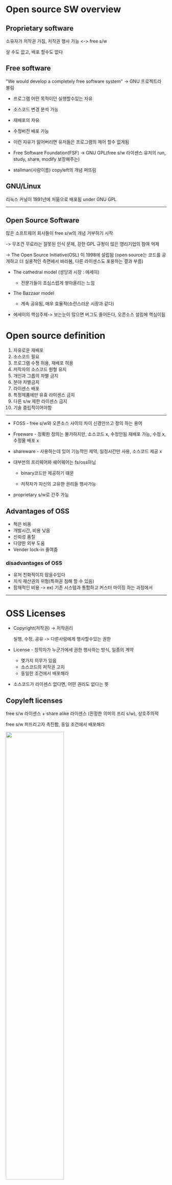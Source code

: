 # Open source SW overview

## Proprietary software

소유자가 저작권 가짐, 저작권 행사 가능 <-> free s/w

살 수도 없고, 배포 할수도 없다

## Free software

"We would develop a completely free software system" -> GNU 프로젝트라 불림

* 프로그램 어떤 목적이던 실행할수있는 자유
* 소스코드 변경 분석 가능
* 재배포의 자유
* 수정버전 배포 가능
* 이런 자유가 잃어버리면 유저들은 프로그램의 제어 할수 없게됨

* Free Software Foundation(FSF) -> GNU GPL(free s/w  라이센스 유저의 run, study, share, modify 보장해주는)
* stallman(사람이름) copyleft의 개념 퍼뜨림

## GNU/Linux

리눅스 커널이 1991년에 처읆으로 배포됨 under GNU GPL

***

## Open Source Software

많은 소프트웨어 회사들이 free s/w의 개념 거부하기 시작

-> 무조건 무료라는 잘못된 인식 문제, 강한 GPL 규정이 많은 영리기업의 참여 억제

-> The Open Source Initiative(OSL) 이 1998에 설립됨 (open source는 코드를 공개하고 더 실용적인 측면에서 바라봄, 다른 라이센스도 포용하는 결과 부름)

* The cathedral model (성당과 시장 : 에세이)
    * 전문가들이 조심스럽게 쌓아올리는 느낌
* The Bazzaar model
    * 계속 공유됨, 매우 효율적(소란스러운 시장과 같다)

* 에세이의 핵심주제-> 보는눈이 많으면 버그도 줄어든다, 오픈소스 설립에 핵심이됨

# Open source definition

1. 자유로운 재배포
2. 소스코드 필요
3. 프로그램 수정 허용, 재배포 허용
4. 저작자의 소스코드 원형 유지
5. 개인과 그릅의 차별 금지
6. 분야 차별금지
7. 라이센스 배포
8. 특정제품에만 유효 라이센스 금지
9. 다른 s/w 제한 라이센스 금지
10. 기술 중립적이어야함

***

* FOSS - free s/w와 오픈소스 사이의 차이 신경안쓰고 정의 하는 용어

* Freeware - 정확한 정의는 불가하지만, 소스코드 x, 수정안됨 재배포 가능, 수정 x, 수정물 배포 x

* shareware - 사용하는데 있어 기능적인 제약, 일정시간만 사용, 소스코드 제공 x

* 대부븐의 프리웨어와 쉐어웨어는 fs/oss아님

    * binary코드만 제공하기 떄문

    * 저작자가 자신의 고유한 권리들 행사가능

* proprietary s/w로 간주 가능

## Advantages of OSS

* 적은 비용
* 개발시간, 비용 낮음
* 신뢰성 품질
* 다양한 외부 도움
* Vender lock-in 줄여줌

### disadvantages of OSS

* 유저 친화적이지 않을수있다
* 지식 재산권의 위험(특허권 침해 할 수 있음)
* 잠재적인 비용 -> ex) 기존 시스템과 통합하고 커스터 마이징 하는 과정에서
***
# OSS Licenses

* Copyright(저작권) -> 저작권리

    실행, 수정, 공유 -> 다른사람에게 행사할수있는 권한

* License - 창작자가 누군가에세 권한 행사하는 방식, 일종의 계약
    * 몇가지 의무가 있음 
    * 소스코드의 저작권 고지
    * 동일한 조건에서 배포해라

* 소스코드가 라이센스 없다면, 어떤 권리도 없다는 뜻


## Copyleft licenses

free s/w 라이센스 + share alike 라이센스 (진정한 의미의 프리 s/w), 상호주의적

free s/w 퍼뜨리고자 촉진함, 동일 조건에서 배포해라

<img width="60%" src="https://user-images.githubusercontent.com/86250281/135794055-0d7ee131-546b-43fe-a3bf-ce9f0118f294.png"/>

### copyleft vs permissive license (제약의 경중차이)
* copyleft : 파생물을 동일 조건으로 배포해라
* permissive : 수정물 있어도 공개하지 않아도됨

## General Public License (GPL)

첫번째 copyleft 라이센스, 수정 재배포할때 소스코드 공개되어야함, 배포시에만 소스코드 공개하면됨

강한 라이센스 전파력, 하나의 프로그램으로 간주됨(GPL 코드로 인한 파생물)

<img width="60%" src="https://user-images.githubusercontent.com/86250281/135795001-49b6a12a-22e5-4b42-b70b-fe3da39ba968.png"/>
예외) 소켓, 파이프, 시스템콜 사용한경우 

## Affero General Public License (AGPL)

GPL기반의 라이센스지만 더 강력, GPL은 배포할때만 소스코드 공개해야했지만, AGPL은 실행하고 접속할때 공개할수있음

## Lesser General Public License (LGPL)

그전 copyleft 라이센스보다 week함 (LGPL < GPL <AGPL)

같은 파일에서만 수정된 부분으로 공개하면 됨(LGPL파트쪽만 공개)

<img width="60%" src="https://user-images.githubusercontent.com/86250281/135795463-01e7a4a6-8726-4458-8b8a-0f24b487c8fb.png"/>

## Mozilla Public License (MPL)

week copyleft 라이센스, file-level copyleft, MPL 라이센스에서 수정변경 이뤄지면 소스코드 공개, 나머지는 필요 X

***
## Permissive Licenses

no copyleft/no 상호주의, 제약 거의 없음
ex) BSD , MIT, Apache


(정리)

<img width="50%" src="https://user-images.githubusercontent.com/86250281/135795972-91032b23-7180-44c1-9897-78b4d06e7c81.png"/><img width="50%" src="https://user-images.githubusercontent.com/86250281/135795986-705372a0-9faf-48ac-bb25-ae2b866045be.png"/>